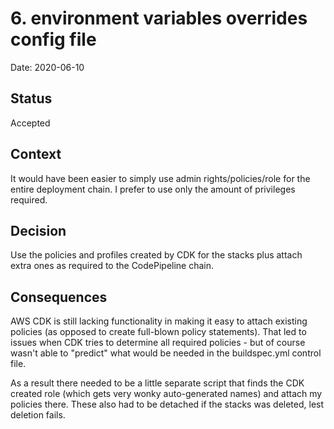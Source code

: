 # 6. environment variables overrides config file

Date: 2020-06-10

## Status

Accepted

## Context

It would  have been easier to simply use admin rights/policies/role for the entire deployment chain. I prefer to use
only the amount of privileges required.

## Decision

Use the policies and profiles created by CDK for the stacks plus attach extra ones as required to the CodePipeline chain.

## Consequences

AWS CDK is still lacking functionality in making it easy to attach existing policies (as opposed to create full-blown 
policy statements). That led to issues when CDK tries to determine all required policies - but of course wasn't able
to "predict" what would be needed in the buildspec.yml control file.

As a result there needed to be a little separate script that finds the CDK created role (which gets very wonky
auto-generated names) and attach my policies there. These also had to be detached if the stacks was deleted, lest
deletion fails.


